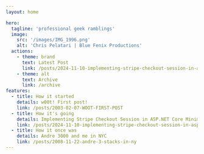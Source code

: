 ```yaml
---
layout: home

hero:
  tagline: 'professional geek ramblings'
  image:
    src: '/images/IMG_1996.png'
    alt: 'Chris Pelatari | Blue Fenix Productions'
  actions:
    - theme: brand
      text: Latest Post
      link: /posts/2024-11-10-implementing-stripe-checkout-session-in-aspnet-core-minimal-api
    - theme: alt
      text: Archive
      link: /archive 
features:
  - title: How it started
    details: w00t! First post!
    link: /posts/2003-02-07-WOOT-FIRST-POST
  - title: How it's going
    details: Implementing Stripe Checkout Session in ASP.NET Core Minimal API
    link: /posts/2024-11-10-implementing-stripe-checkout-session-in-aspnet-core-minimal-api
  - title: How it once was
    details: Andre 3000 and me in NYC
    link: /posts/2008-11-22-andre-3-stacks-in-ny
---
```


<style>
img.VPImage.image-src {
  border-radius: 50%;
}

.VPHero::before {
  content: url('/images/header_transparent.png');
  max-width: 100%;
  height: auto;
}

@media (max-width: 768px) {
  .VPHero::before {
    content: url('/images/header_transparent_mobile.png');
  }
}
</style>
